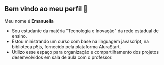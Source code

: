 ## Bem vindo ao meu perfil 👋

Meu nome é **Emanuella**

* Sou estudante da matéria "Tecnologia e Inovação" da rede estadual de ensino.
* Estou ministrando um curso com base na linguagem javascript, na biblioteca p5js, fornecido pela plataforma AluraStart.
* Utilizo esse espaço para organização e compartilhamento dos projetos desemvolvidos em sala de aula com o professor.

